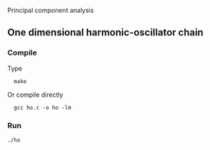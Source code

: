 Principal component analysis


## One dimensional harmonic-oscillator chain ##

### Compile ###
Type

```
  make
```

Or compile directly

```
  gcc ho.c -o ho -lm
```

### Run ###

```
./ho
```
